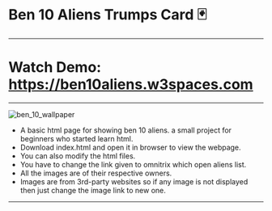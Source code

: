 # Ben 10 Aliens Trumps Card 🃏
______________________________________________

# Watch Demo: https://ben10aliens.w3spaces.com
______________________________________________

![ben_10_wallpaper](https://user-images.githubusercontent.com/63858190/152181517-8a0b8c7a-23f2-4ef1-9bba-dc0b405a6c2b.jpg)

- A basic html page for showing ben 10 aliens. a small project for beginners who started learn html.
- Download index.html and open it in browser to view the webpage.
- You can also modify the html files.
- You have to change the link given to omnitrix which open aliens list.
- All the images are of their respective owners.
- Images are from 3rd-party websites so if any image is not displayed then just change the image link to new one.


______________________________________________



